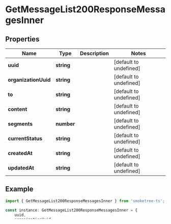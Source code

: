 # GetMessageList200ResponseMessagesInner


## Properties

Name | Type | Description | Notes
------------ | ------------- | ------------- | -------------
**uuid** | **string** |  | [default to undefined]
**organizationUuid** | **string** |  | [default to undefined]
**to** | **string** |  | [default to undefined]
**content** | **string** |  | [default to undefined]
**segments** | **number** |  | [default to undefined]
**currentStatus** | **string** |  | [default to undefined]
**createdAt** | **string** |  | [default to undefined]
**updatedAt** | **string** |  | [default to undefined]

## Example

```typescript
import { GetMessageList200ResponseMessagesInner } from 'smoketree-ts';

const instance: GetMessageList200ResponseMessagesInner = {
    uuid,
    organizationUuid,
    to,
    content,
    segments,
    currentStatus,
    createdAt,
    updatedAt,
};
```

[[Back to Model list]](../README.md#documentation-for-models) [[Back to API list]](../README.md#documentation-for-api-endpoints) [[Back to README]](../README.md)
